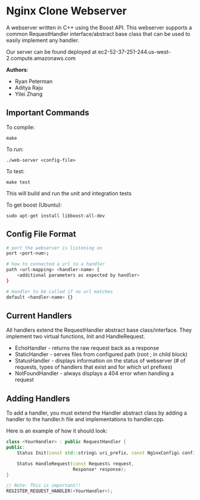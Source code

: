 # Nginx Clone Webserver
A webserver written in C++ using the Boost API. This webserver supports a common
RequestHandler interface/abstract base class that can be used to easily implement
any handler.

Our server can be found deployed at ec2-52-37-251-244.us-west-2.compute.amazonaws.com

**Authors**:
* Ryan Peterman
* Aditya Raju
* Yilei Zhang

## Important Commands
To compile:

``` make ```

To run:

``` ./web-server <config-file> ```

To test:

``` make test ```

This will build and run the unit and integration tests

To get boost (Ubuntu):

``` sudo apt-get install libboost-all-dev ```

## Config File Format
``` bash
# port the webserver is listening on
port <port-num>;

# how to connected a url to a handler
path <url-mapping> <handler-name> {
    <additional parameters as expected by handler>
}

# Handler to be called if no url matches
default <handler-name> {}
```

## Current Handlers
All handlers extend the RequestHandler abstract base class/interface. They implement two virtual functions, Init and HandleRequest.

* EchoHandler - returns the raw request back as a response
* StaticHandler - serves files from configured path (root <absolute path from base dir>; in child block)
* StatusHandler - displays information on the status of webserver (# of requests, types of handlers that exist and for which url prefixes)
* NotFoundHandler - always displays a 404 error when handling a request

## Adding Handlers

To add a handler, you must extend the Handler abstract class by adding a handler to the handler.h file and implementations to handler.cpp. 

Here is an example of how it should look:

```c++
class <YourHandler> : public RequestHandler {
public:
    Status Init(const std::string& uri_prefix, const NginxConfig& config);

    Status HandleRequest(const Request& request,
                         Response* response);
}

// Note: This is important!!
REGISTER_REQUEST_HANDLER(<YourHandler>);
```

